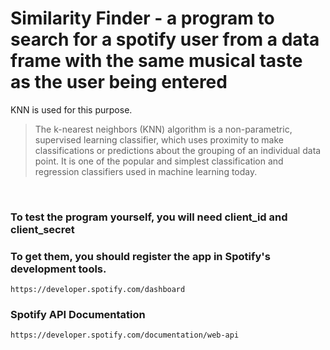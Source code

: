 # Similarity Finder - a program to search for a spotify user from a data frame with the same musical taste as the user being entered


KNN is used for this purpose.


> The k-nearest neighbors (KNN) algorithm is a non-parametric, supervised learning classifier, which uses proximity to make classifications or predictions about the grouping of an individual data point. It is one of the popular and simplest classification and regression classifiers used in machine learning today.


<br>

### To test the program yourself, you will need client_id and client_secret
### To get them, you should register the app in Spotify's development tools.
```
https://developer.spotify.com/dashboard
```


### Spotify API Documentation
```
https://developer.spotify.com/documentation/web-api
```
